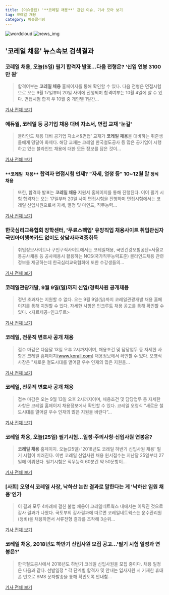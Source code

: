 ```yaml
---
title: (이슈클립) '**코레일 채용**' 관련 이슈, 기사 모아 보기
tag: 코레일 채용
category: 이슈클리핑
---
```

![wordcloud](https://s3.ap-northeast-2.amazonaws.com/lyrics101-wordcloud/2018-09-05-1536117856.png)
![news_img](https://user-images.githubusercontent.com/42597476/44507050-1206f400-a6e4-11e8-8d98-7ffbfebb353f.png)
## **'**코레일 채용**'** 뉴스속보 검색결과
### **코레일 채용**, 오늘(5일) 필기 합격자 발표…다음 전형은? ‘신입 연봉 3100만 원’

>합격여부는 **코레일 채용** 홈페이지를 통해 확인할 수 있다. 다음 전형은 면접시험으로 오는 9월 17일부터 20일 사이에 진행되며 합격여부는 10월 4일에 알 수 있다. 면접시험 합격 우 10월 중 개인별 1일간...

<a href="http://www.kookje.co.kr/news2011/asp/newsbody.asp?code=0300&key=20180905.99099001496" target="_blank">기사 전체 보기</a>

### 에듀윌, 코레일 등 공기업 채용 대비 자소서, 면접 교재 '눈길'

>블라인드 채용 대비 공기업 자소서&면접' 교재가 **코레일 채용**을 대비하는 취준생들에게 덩달아 화제다. 해당 교재는 코레일 한국철도공사 등 많은 공기업이 시행하고 있는 블라인드 채용에 대한 모든 정보를 담은 것이...

<a href="http://news.wowtv.co.kr/NewsCenter/News/Read?articleId=A201809040362&t=NN" target="_blank">기사 전체 보기</a>

### `**코레일 채용**` 합격자 면접시험 언제? "자세, 열정 등" 10~12월 말 `정식 채용`

>또한, 합격자 발표는 **코레일 채용** 지원서 홈페이지를 통해 진행된다. 이어 필기 시험 합격자는 오는 17일부터 20일 사이 면접시험을 진행하며 면접시험에서는 코레일 신입사원으로서 자세, 열정 및 마인드, 직무능력...

<a href="http://www.inews24.com/php/news_view.php?g_serial=1123376&g_menu=050300&rrf=nv" target="_blank">기사 전체 보기</a>

### 한국심리교육협회 장학센터, '무료스펙업' 유망직업 채용사이트 취업관심자 국민아이행복카드 없이도 상담사자격증취득

>취업정보사이트나 구인구직사이트에서는 코레일채용, 국민건강보험공단•서울교통공사채용 등 공사채용시 활용하는 NCS(국가직무능력표준) 블라인드채용 관련정보를 제공하는데 한국심리교육협회에 또한 수강생들의...

<a href="http://edu.donga.com/?p=article&ps=view&at_no=20180903170634213266" target="_blank">기사 전체 보기</a>

### 코레일관광개발, 9월 9일(일)까지 신입/경력사원 공개채용

>정년 초과자는 지원할 수 없다. 오는 9월 9일(일)까지 코레일관광개발 채용 홈페이지를 통해 지원할 수 있다. 자세한 사항은 인크루트 채용 공고를 통해 확인할 수 있다. <자료제공=인크루트>

<a href="http://www.ekn.kr/news/article.html?no=384135" target="_blank">기사 전체 보기</a>

### 코레일, 전문직 변호사 공개 채용

>접수 마감은 다음달 13일 오후 2시까지이며, 채용조건 및 담당업무 등 자세한 사항은 코레일 홈페이지(www.korail.com) 채용정보에서 확인할 수 있다. 오영식 사장은 "새로운 철도시대를 열어갈 우수 인재의 많은 지원을...

<a href="http://www.ccdailynews.com/news/articleView.html?idxno=977392" target="_blank">기사 전체 보기</a>

### 코레일, 전문직 변호사 공개 채용

>접수 마감은 오는 9월 13일 오후 2시까지이며, 채용조건 및 담당업무 등 자세한 사항은 코레일 홈페이지 채용정보에서 확인할 수 있다. 코레일 오영식 “새로운 철도시대를 열어갈 우수 인재의 많은 지원을 바란다”...

<a href="http://www.nocutnews.co.kr/news/5023745" target="_blank">기사 전체 보기</a>

### **코레일 채용**, 오늘(25일) 필기시험…일정·주의사항·신입사원 연봉은?

>**코레일 채용** 홈페이지. 오늘(25일) '2018년도 코레일 하반기 신입사원 채용' 필기 시험이 치러진다. 이번 코레일 신입사원 채용 원서접수는 지난달 25일부터 27일에 이뤄졌다. 필기시험은 직무능력 60분간 약 50문항이...

<a href="http://news20.busan.com/controller/newsController.jsp?newsId=20180825000012" target="_blank">기사 전체 보기</a>

### [사회] 오영식 코레일 사장, 낙하산 논란 결과로 말한다는 게 '낙하산 임원 채용'인가

>이 결과 모두 4차례에 걸친 불법 채용이 코레일네트웍스 내에서는 이뤄진 것으로 감사 결과가 나왔다. 국토부의 감사결과에 따르면 코레일네트웍스는 운수관리원(정비)을 채용하면서 서류전형 결과를 조작해 3순위...

<a href="http://www.newsworker.co.kr/news/articleView.html?idxno=21284" target="_blank">기사 전체 보기</a>

### **코레일 채용**, 2018년도 하반기 신입사원 모집 공고…'필기 시험 일정과 연봉은?'

>한국철도공사에서 2018년도 하반기 코레일 신입사원을 모집 중이다. 채용 일정은 다음과 같다. 선발일정 * 각 단계별 합격자 및 안내는 입사지원 시 기재한 휴대폰 번호로 SMS 문자발송을 통해 확인토록 안내함...

<a href="http://www.topstarnews.net/news/articleView.html?idxno=470475" target="_blank">기사 전체 보기</a>


